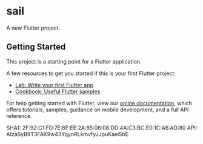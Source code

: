 # sail

A new Flutter project.

## Getting Started

This project is a starting point for a Flutter application.

A few resources to get you started if this is your first Flutter project:

- [Lab: Write your first Flutter app](https://flutter.dev/docs/get-started/codelab)
- [Cookbook: Useful Flutter samples](https://flutter.dev/docs/cookbook)

For help getting started with Flutter, view our
[online documentation](https://flutter.dev/docs), which offers tutorials,
samples, guidance on mobile development, and a full API reference.

SHA1: 2F:92:C1:FD:7E:6F:EE:2A:85:06:08:DD:4A:C3:BC:E0:1C:A6:AD:80
API: AIzaSyB9T3FAK9w43YqynRLkmvfyJJpuKaei5bE
